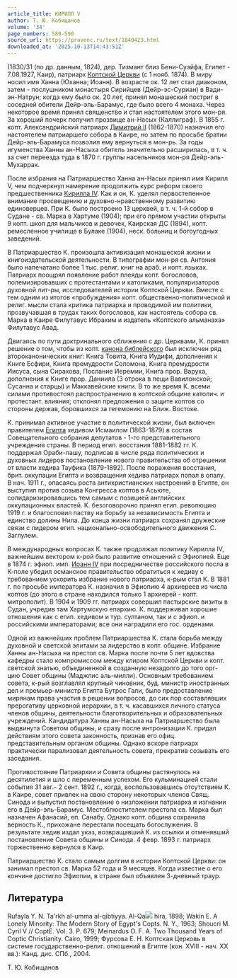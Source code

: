 ```yaml
---
article_title: КИРИЛЛ V
author: Т. Ю. Кобищанов
volume: '34'
page_numbers: 589-590
source_url: https://pravenc.ru/text/1840423.html
downloaded_at: '2025-10-13T14:43:51Z'
---
```


(1830/31 (по др. данным, 1824), дер. Тизмант близ Бени-Суэйфа, Египет - 7.08.1927, Каир), патриарх [Коптской Церкви](<https://pravenc.ru/text/Коптская Церковь.html>) (с 1 нояб. 1874). В миру носил имя Ханна (Юханна; Иоанн). В возрасте ок. 12 лет стал диаконом, затем - послушником монастыря Сирийцев (Дейр-эс-Суриан) в Вади-эн-Натрун; когда ему было ок. 20 лет, принял монашеский постриг в соседней обители Дейр-эль-Барамус, где было всего 4 монаха. Через некоторое время принял священство и стал настоятелем этого мон-ря. За хороший почерк получил прозвище ан-Насых (Каллиграф). В 1855 г. копт. Александрийский патриарх [Димитрий II](<https://pravenc.ru/text/Димитрий II.html>) (1862-1870) назначил его настоятелем патриаршего собора в Каире, но затем по просьбе братии Дейр-эль-Барамуса позволил ему вернуться в мон-рь. За годы игуменства Ханны ан-Насыха обитель значительно расширилась, в т. ч. за счет переезда туда в 1870 г. группы насельников мон-ря Дейр-эль-Мухаррак.

После избрания на Патриаршество Ханна ан-Насых принял имя Кирилл V, чем подчеркнул намерение продолжить курс реформ своего предшественника [Кирилла IV](<https://pravenc.ru/text/Кирилла IV.html>). Как и он, К. уделял первостепенное внимание просвещению и духовно-нравственному развитию единоверцев. При К. было построено 13 церквей, в т. ч. 1-й собор в Судане - св. Марка в Хартуме (1904); при его прямом участии открыты 9 копт. школ для мальчиков и девочек, Каирская ДС (1894), копт. ремесленное училище в Булаке (1904), неск. больниц и богоугодных заведений.

В Патриаршество К. произошла активизация монашеской жизни и книгоиздательской деятельности. В типографии мон-ря св. Антония было напечатано более 1 тыс. религ. книг на араб. и копт. языках. Патриарх поощрял появление работ плеяды копт. богословов, полемизировавших с протестантами и католиками, популяризаторов духовной лит-ры, исследователей истории Коптской Церкви. Вместе с тем одним из итогов «пробуждения» копт. общественно-политической и религ. мысли стала критика патриарха и проводимой им политики, прозвучавшая в трудах таких богословов, как настоятель собора св. Марка в Каире Филутавус Ибрахим и издатель «Коптского альманаха» Филутавус Авад.

Двигаясь по пути доктринального сближения с др. Церквами, К. принял решение о том, чтобы из копт. [канона библейского](<https://pravenc.ru/text/канона библейского.html>) был исключен ряд второканонических книг: Книга Товита, Книга Иудифи, дополнения к Книге Есфири, Книга премудрости Соломона, Книга премудрости Иисуса, сына Сирахова, Послание Иеремии, Книга прор. Варуха, дополнения к Книге прор. Даниила (3 отрока в пещи Вавилонской; Сусанна и старцы) и Маккавейские книги. В то же время К. всеми силами противостоял распространению в коптской общине католич. и протестант. влияния; отклонял предложения о защите коптов со стороны держав, боровшихся за гегемонию на Ближ. Востоке.

К. принимал активное участие в политической жизни, был включен правителем [Египта](https://pravenc.ru/text/Египет.html) хедивом Исмаилом (1863-1879) в состав Совещательного собрания депутатов - 1-го представительного учреждения страны. В период егип. восстания 1881-1882 гг. К. поддержал Ораби-пашу, подписав в числе ряда политических и духовных лидеров постановление нового правительства об отрешении от власти хедива Тауфика (1879-1892). После поражения восстания, брит. оккупации Египта и возвращения хедива патриарх попал в опалу. В нач. 1911 г., опасаясь роста антихристианских настроений в Египте, он выступил против созыва Конгресса коптов в Асьюте, солидаризировавшись тем самым с позицией английских оккупационных властей. К. безоговорочно принял егип. революцию 1919 г. и благословил паству на борьбу за независимость Египта и единство долины Нила. До конца жизни патриарх сохранял дружеские связи с лидером егип. национально-освободительного движения С. Заглулем.

В международных вопросах К. также продолжал политику Кирилла IV, важнейшим вектором к-рой было развитие отношений с Эфиопией. Еще в 1874 г. эфиоп. имп. [Иоанн IV](<https://pravenc.ru/text/Иоанн IV.html>) при посредничестве российского посла в К-поле убедил османское правительство обратиться к хедиву с требованием ускорить избрание нового патриарха, к-рым стал К. В 1881 г. по просьбе императора К. назначил в Эфиопию 4 архиереев из числа коптов (до этого в стране находился только 1 архиерей - копт. митрополит). В 1904 и 1909 гг. патриарх совершил пастырские визиты в Судан, учредив там Хартумскую епархию. К. поддерживал хорошие отношения как с егип. хедивом и тур. султаном, так и с эфиоп. и российскими императорами; все они наградили его гос. орденами.

Одной из важнейших проблем Патриаршества К. стала борьба между духовной и светской элитами за лидерство в копт. общине. Избрание Ханны ан-Насыха на престол св. Марка после почти 5 лет вдовства кафедры стало компромиссом между клиром Коптской Церкви и копт. светской знатью, объединенной в созданную незадолго до того орг-цию Совет общины (Маджлис аль-милли). Основным требованием совета, к-рый возглавлял крупный чиновник, буд. министр иностранных дел и премьер-министр Египта Бутрос Гали, было предоставление мирянам права участия в решении вопросов, до сих пор составлявших прерогативу церковной иерархии, в т. ч. касавшихся личного статуса членов общины, деятельности благотворительных и образовательных учреждений. Кандидатура Ханны ан-Насыха на Патриаршество была выдвинута Советом общины, и сразу после интронизации К. придал действиям этого совета законность, признав его офиц. представительным органом общины. Однако вскоре патриарх практически парализовал деятельность совета, прекратив созывать его заседания.

Противостояние Патриархии и Совета общины растянулось на десятилетия и шло с переменным успехом. Его кульминацией стали события 31 авг.- 2 сент. 1892 г., когда, воспользовавшись отсутствием К. в Каире, совет привлек на свою сторону некоторых членов Свящ. Синода и выпустил постановление о низложении патриарха и изгнании его в Дейр-эль-Барамус. Местоблюстителем престола св. Марка был назначен Афанасий, еп. Санабу. Однако копт. община сохранила верность К., прихожане перестали посещать богослужения. В результате хедив издал указ, возвращавший К. из ссылки и отменявший постановление Совета общины и Синода. 4 февр. 1893 г. патриарх торжественно вернулся в Каир.

Патриаршество К. стало самым долгим в истории Коптской Церкви: он занимал престол св. Марка 52 года и 9 месяцев. Когда известие о его кончине достигло Эфиопии, в стране был объявлен 3-дневный траур.

## Литература

Rufayla Y. N. Ta'rkh al-umma al-qibtiyya. Al-Qa![](https://pravenc.ru/char/26150/x5cx5c/image.png) hira, 1898; Wakin E. A Lonely Minority: The Modern Story of Egypt's Copts. N. Y., 1963; Shoucri M. Cyril V // CoptE. Vol. 3. P. 679; Meinardus O. F. A. Two Thousand Years of Coptic Christianity. Cairo, 1999; Фурсова Е. Н. Коптская Церковь в системе государственно-религ. отношений в Египте (кон. XVIII - нач. XX вв.): Канд. дис. СПб., 2004.

Т. Ю. Кобищанов
